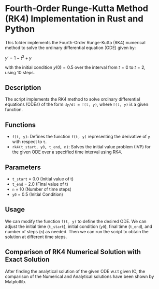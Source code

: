 # Fourth-Order Runge-Kutta Method (RK4) Implementation in Rust and Python

This folder implements the Fourth-Order Runge-Kutta (RK4) numerical method to solve the ordinary differential equation (ODE) given by:

$y' = 1 - t^2 + y$

with the initial condition $y(0) = 0.5$ over the interval from $t = 0$ to $t = 2$, using 10 steps.

## Description

The script implements the RK4 method to solve ordinary differential equations (ODEs) of the form `dy/dt = f(t, y)`, where `f(t, y)` is a given function.

## Functions

- `f(t, y)`: Defines the function `f(t, y)` representing the derivative of `y` with respect to `t`.
- `rk4(t_start, y0, t_end, n)`: Solves the initial value problem (IVP) for the given ODE over a specified time interval using RK4.

## Parameters
- `t_start` = 0.0  (Initial value of t)
- `t_end` = 2.0    (Final value of t)
- `n` = 10         (Number of time steps)
- `y0` = 0.5       (Initial Condition)

## Usage

We can modify the function `f(t, y)` to define the desired ODE. We can adjust the initial time (`t_start`), initial condition (`y0`), final time (`t_end`), and number of steps (`n`) as needed. Then we can run the script to obtain the solution at different time steps.

## Comparison of RK4 Numerical Solution with Exact Solution

After finding the analytical solution of the given ODE w.r.t given IC, the comparison of the Numerical and Analytical solutions have been shown by Matplotlib.
